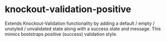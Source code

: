 # knockout-validation-positive
Extends Knockout-Validation functionality by adding a default / empty / unstyled / unvalidated state along with a success state and message. This mimics bootstraps positive (success) validation style.

